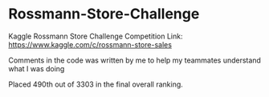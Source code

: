 # Rossmann-Store-Challenge
Kaggle Rossmann Store Challenge
Competition Link: https://www.kaggle.com/c/rossmann-store-sales

Comments in the code was written by me to help my teammates understand what I was doing

Placed 490th out of 3303 in the final overall ranking.
